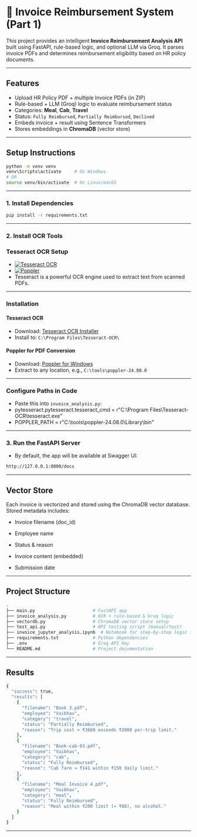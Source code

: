 # 📄 Invoice Reimbursement System (Part 1)

This project provides an intelligent **Invoice Reimbursement Analysis API** built using FastAPI, rule-based logic, and optional LLM via Groq. It parses invoice PDFs and determines reimbursement eligibility based on HR policy documents.

---

## Features

- Upload HR Policy PDF + multiple Invoice PDFs (in ZIP)
- Rule-based + LLM (Groq) logic to evaluate reimbursement status
- Categories: **Meal**, **Cab**, **Travel**
- Status: `Fully Reimbursed`, `Partially Reimbursed`, `Declined`
- Embeds invoice + result using Sentence Transformers
- Stores embeddings in **ChromaDB** (vector store)

---

## Setup Instructions

```bash
python -m venv venv
venv\Scripts\activate     # On Windows
# OR
source venv/bin/activate  # On Linux/macOS
```
---
### 1. Install Dependencies

```bash
pip install -r requirements.txt
```
---

### 2. Install OCR Tools

### Tesseract OCR Setup


- [![Tesseract OCR](https://img.shields.io/badge/OCR-Tesseract-blue)](https://github.com/tesseract-ocr/tesseract)
- [![Poppler](https://img.shields.io/badge/PDF-Poppler-brightgreen)](https://github.com/oschwartz10612/poppler-windows)
- Tesseract is a powerful OCR engine used to extract text from scanned PDFs.
  
---

### Installation

#### Tesseract OCR


- Download: [Tesseract OCR Installer](https://github.com/UB-Mannheim/tesseract/wiki)
- Install to: `C:\Program Files\Tesseract-OCR\`

#### Poppler for PDF Conversion


- Download: [Poppler for Windows](https://github.com/oschwartz10612/poppler-windows/releases/)
- Extract to any location, e.g., `C:\tools\poppler-24.08.0`

---

### Configure Paths in Code

- Paste this into `invoice_analysis.py`:
- pytesseract.pytesseract.tesseract_cmd = r"C:\\Program Files\\Tesseract-OCR\\tesseract.exe"
- POPPLER_PATH = r"C:\\tools\\poppler-24.08.0\\Library\\bin"

---
### 3. Run the FastAPI Server

- By default, the app will be available at Swagger UI:
```bash
http://127.0.0.1:8000/docs 
```
---

## Vector Store

Each invoice is vectorized and stored using the ChromaDB vector database.
Stored metadata includes:

- Invoice filename (doc_id)

- Employee name

- Status & reason

- Invoice content (embedded)

- Submission date

---

## Project Structure
```bash
.
├── main.py                      # FastAPI app
├── invoice_analysis.py          # OCR + rule-based & Groq logic
├── vectordb.py                  # ChromaDB vector store setup
├── test_api.py                  # API testing script (manual/test)
├── invoice_jupyter_analysis.ipynb  # Notebook for step-by-step logic tests
├── requirements.txt             # Python dependencies
├── .env                         # Groq API Key
└── README.md                    # Project documentation
```
---

##  Results

```bash
{
  "success": true,
  "results": [
    {
      "filename": "Book 3.pdf",
      "employee": "Vaibhav",
      "category": "travel",
      "status": "Partially Reimbursed",
      "reason": "Trip cost ≈ ₹3688 exceeds ₹2000 per‑trip limit."
    },
    {
      "filename": "Book-cab-03.pdf",
      "employee": "Vaibhav",
      "category": "cab",
      "status": "Fully Reimbursed",
      "reason": "Cab fare ≈ ₹141 within ₹150 daily limit."
    },
    {
      "filename": "Meal Invoice 4.pdf",
      "employee": "Vaibhav",
      "category": "meal",
      "status": "Fully Reimbursed",
      "reason": "Meal within ₹200 limit (≈ ₹88), no alcohol."
    }
  ]
}
```
---
